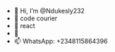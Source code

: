 - 👋 Hi, I’m @Ndukesly232
- 👀 code courier 
- 🌱 react
- 💞️ 
- 📫 WhatsApp: +2348115864396

<!---
Ndukesly232/Ndukesly232 is a ✨ special ✨ repository because its `README.md` (this file) appears on your GitHub profile.
You can click the Preview link to take a look at your changes.
--->
